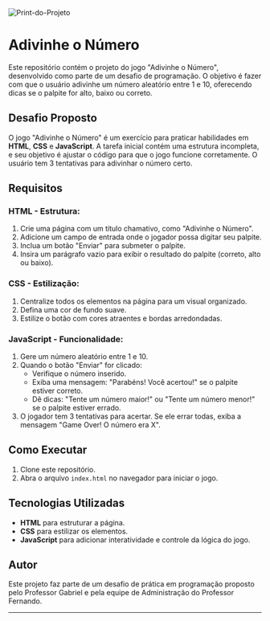 <div> <img src="/Adivinhe o Número/Imagens/Projeto.jpg" alt="Print-do-Projeto"> </div>

# Adivinhe o Número

Este repositório contém o projeto do jogo "Adivinhe o Número", desenvolvido como parte de um desafio de programação. O objetivo é fazer com que o usuário adivinhe um número aleatório entre 1 e 10, oferecendo dicas se o palpite for alto, baixo ou correto.

## Desafio Proposto

O jogo "Adivinhe o Número" é um exercício para praticar habilidades em **HTML**, **CSS** e **JavaScript**. A tarefa inicial contém uma estrutura incompleta, e seu objetivo é ajustar o código para que o jogo funcione corretamente. O usuário tem 3 tentativas para adivinhar o número certo.

## Requisitos

### HTML - Estrutura:

1. Crie uma página com um título chamativo, como "Adivinhe o Número".
2. Adicione um campo de entrada onde o jogador possa digitar seu palpite.
3. Inclua um botão "Enviar" para submeter o palpite.
4. Insira um parágrafo vazio para exibir o resultado do palpite (correto, alto ou baixo).

### CSS - Estilização:

1. Centralize todos os elementos na página para um visual organizado.
2. Defina uma cor de fundo suave.
3. Estilize o botão com cores atraentes e bordas arredondadas.

### JavaScript - Funcionalidade:

1. Gere um número aleatório entre 1 e 10.
2. Quando o botão "Enviar" for clicado:
   - Verifique o número inserido.
   - Exiba uma mensagem: "Parabéns! Você acertou!" se o palpite estiver correto.
   - Dê dicas: "Tente um número maior!" ou "Tente um número menor!" se o palpite estiver errado.
3. O jogador tem 3 tentativas para acertar. Se ele errar todas, exiba a mensagem "Game Over! O número era X".

## Como Executar

1. Clone este repositório.
2. Abra o arquivo `index.html` no navegador para iniciar o jogo.

## Tecnologias Utilizadas

- **HTML** para estruturar a página.
- **CSS** para estilizar os elementos.
- **JavaScript** para adicionar interatividade e controle da lógica do jogo.

## Autor

Este projeto faz parte de um desafio de prática em programação proposto pelo Professor Gabriel e pela equipe de Administração do Professor Fernando.

---
